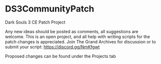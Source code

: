 # DS3CommunityPatch
Dark Souls 3 CE Patch Project

Any new ideas should be posted as comments, all suggestions are welcome.
This is an open project, and all help with writing scripts for the patch changes is appreciated.
Join The Grand Archives for discussion or to submit your script: https://discord.gg/NmKfgwt

Proposed changes can be found under the Projects tab
